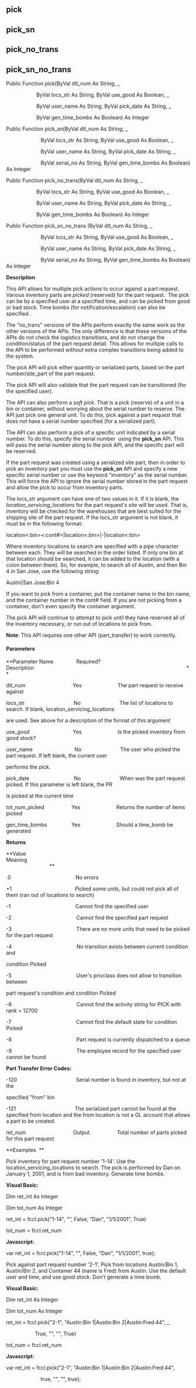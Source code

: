 pick
----

pick_sn
-------

pick_no_trans
---------------

pick_sn_no_trans
------------------

Public Function pick(ByVal dtl_num As String, _

                     ByVal locs_str As String, ByVal use_good As Boolean, _

                     ByVal user_name As String, ByVal pick_date As String, _

                     ByVal gen_time_bombs As Boolean) As Integer

Public Function pick_sn(ByVal dtl_num As String, _

                        ByVal locs_str As String, ByVal use_good As Boolean, _

                        ByVal user_name As String, ByVal pick_date As String, _

                        ByVal serial_no As String, ByVal gen_time_bombs As Boolean) As Integer

Public Function pick_no_trans(ByVal dtl_num As String, _

                     ByVal locs_str As String, ByVal use_good As Boolean, _

                     ByVal user_name As String, ByVal pick_date As String, _

                     ByVal gen_time_bombs As Boolean) As Integer

Public Function pick_sn_no_trans (ByVal dtl_num As String, _

                        ByVal locs_str As String, ByVal use_good As Boolean, _

                        ByVal user_name As String, ByVal pick_date As String, _

                        ByVal serial_no As String, ByVal gen_time_bombs As Boolean) As Integer

**Description**

This API allows for multiple pick actions to occur against a part request. Various inventory parts are _picked_ (reserved) for the part request.  The pick can be by a specified user at a specified time, and can be picked from good or bad stock. Time bombs (for notification/escalation) can also be specified.

The "no_trans" versions of the APIs perform exactly the same work as the other versions of the APIs. The only difference is that these versions of the APIs do not check the logistics transitions, and do not change the condition/status of the part request detail. This allows for multiple calls to the API to be performed without extra complex transitions being added to the system.

The pick API will pick either quantity or serialized parts, based on the part number/site_part of the part request.

The pick API will also validate that the part request can be transitioned (for the specified user).

The API can also perform a _soft_ _pick_. That is a pick (reserve) of a unit in a bin or container, without worrying about the serial number to reserve. The API just pick one general unit. To do this, pick against a part request that does not have a serial number specified (for a serialized part).

The API can also perform a pick of a specific unit indicated by a serial number. To do this, specify the serial number  using the **pick_sn** API. This will pass the serial number along to the pick API, and the specific part will be reserved.

If the part request was created using a serialized site part, then in order to pick an inventory part you must use the **pick_sn** API and specify a new specific serial number or use the keyword "inventory" as the serial number. This will force the API to ignore the serial number stored in the part request and allow the pick to occur from inventory parts.

The locs_str argument can have one of two values in it. If it is blank, the _location_servicing_locations_ for the part request's site will be used. That is, inventory will be checked for the warehouses that are best suited for the shipping site of the part request. If the locs_str argument is not blank, it must be in the following format:

location<:bin><:cont#>|location<:bin>|-|location<:bin>

Where inventory locations to search are specified with a pipe character between each. They will be searched in the order listed. If only one bin at that location should be searched, it can be added to the location (with a colon between them). So, for example, to search all of Austin, and then Bin 4 in San Jose, use the following string:

Austin|San Jose:Bin 4

If you want to pick from a container, put the container name in the bin name, and the container number in the cont# field. If you are not picking from a container, don't even specify the container argument.

The pick API will continue to attempt to pick until they have reserved all of the inventory necessary, or run out of locations to pick from.

**Note**: This API requires one other API (part_transfer) to work correctly.

#### Parameters
**Parameter Name                Required?             Description                                                                                                          **

dtl_num                                 Yes                         The part request to receive against

locs_str                                  No                           The list of locations to search. If blank, location_servicing_locations

are used. See above for a description of the format of this argument

use_good                              Yes                         Is the picked inventory from good stock?

user_name                             No                           The user who picked the part request. If left blank, the current user

performs the pick.

pick_date                               No                           When was the part request picked. If this parameter is left blank, the PR

is picked at the current time

tot_num_picked                   Yes                         Returns the number of items picked

gen_time_bombs                 Yes                         Should a time_bomb be generated

**Returns**

**Value                                     Meaning                                                                                                                                               **

 0                                             No errors

+1                                            Picked some units, but could not pick all of them (ran out of locations to search)

-1                                             Cannot find the specified user

-2                                             Cannot find the specified part request

-3                                             There are no more units that need to be picked for the part request

-4                                             No transition exists between current condition and

condition Picked

-5                                             User's privclass does not allow to transition between

part request's condition and condition Picked

-6                                             Cannot find the activity string for PICK with rank = 12700

-7                                             Cannot find the default state for condition Picked

-8                                             Part request is currently dispatched to a queue

-9                                             The employee record for the specified user cannot be found

**Part Transfer Error Codes:**

-120                                         Serial number is found in inventory, but not at the

specified "from" bin

-121                                         The serialized part cannot be found at the specified from location and the from location is not a GL account that allows a part to be created.

ret_num                                 Output                   Total number of parts picked for this part request

**Examples  **

 Pick inventory for part request number '1-14'. Use the location_servicing_locations to search. The pick is performed by Dan on January 1, 2001, and is from bad inventory. Generate time bombs.

**Visual Basic:**

Dim ret_int As Integer

Dim tot_num As Integer

ret_int = fccl.pick("1-14", "", False, "Dan", "1/1/2001", True)

tot_num = fccl.ret_num

**Javascript:**

var ret_int = fccl.pick("1-14", "", False, "Dan", "1/1/2001", true);

 Pick against part request number '2-1'. Pick from locations Austin/Bin 1, Austin/Bin 2, and Container 44 (name is Fred) from Austin. Use the default user and time, and use good stock. Don't generate a time bomb.

**Visual Basic:**

Dim ret_int As Integer

Dim tot_num As Integer

ret_int = fccl.pick("2-1", "Austin:Bin 1|Austin:Bin 2|Austin:Fred:44", _

                    True, "", "", True)

tot_num = fccl.ret_num

**Javascript:**

var ret_int = fccl.pick("2-1", "Austin:Bin 1|Austin:Bin 2|Austin:Fred:44",

                        true, "", "", true);